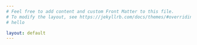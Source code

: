 ```yaml
---
# Feel free to add content and custom Front Matter to this file.
# To modify the layout, see https://jekyllrb.com/docs/themes/#overriding-theme-defaults
# hello

layout: default
---
```



